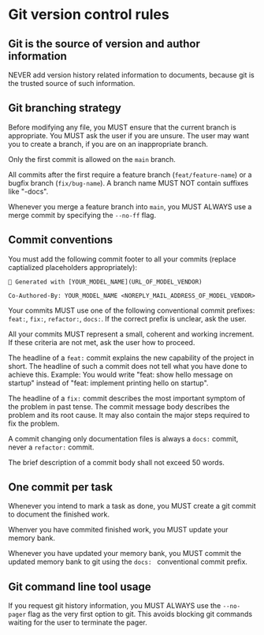 # Git version control rules

## Git is the source of version and author information

NEVER add version history related information to documents, because git is the trusted source of such information.

## Git branching strategy

Before modifying any file, you MUST ensure that the current branch is appropriate. You MUST ask the user if you are unsure. The user may want you to create a branch, if you are on an inappropriate branch.

Only the first commit is allowed on the `main` branch.

All commits after the first require a feature branch (`feat/feature-name`) or a bugfix branch (`fix/bug-name`). A branch name MUST NOT contain suffixes like "-docs".

Whenever you merge a feature branch into `main`, you MUST ALWAYS use a merge commit by specifying the `--no-ff` flag.

## Commit conventions

You must add the following commit footer to all your commits (replace captialized placeholders appropriately):

```
🤖 Generated with [YOUR_MODEL_NAME](URL_OF_MODEL_VENDOR)

Co-Authored-By: YOUR_MODEL_NAME <NOREPLY_MAIL_ADDRESS_OF_MODEL_VENDOR>
```

Your commits MUST use one of the following conventional commit prefixes: `feat:`, `fix:`, `refactor:`, `docs:`. If the correct prefix is unclear, ask the user.

All your commits MUST represent a small, coherent and working increment. If these criteria are not met, ask the user how to proceed.

The headline of a `feat:` commit explains the new capability of the project in short. The headline of such a commit does not tell what you have done to achieve this. Example: You would write "feat: show hello message on startup" instead of "feat: implement printing hello on startup".

The headline of a `fix:` commit describes the most important symptom of the problem in past tense. The commit message body describes the problem and its root cause. It may also contain the major steps required to fix the problem.

A commit changing only documentation files is always a `docs:` commit, never a `refactor:` commit.

The brief description of a commit body shall not exceed 50 words.

## One commit per task

Whenever you intend to mark a task as done, you MUST create a git commit to document the finished work.

Whenver you have commited finished work, you MUST update your memory bank.

Whenever you have updated your memory bank, you MUST commit the updated memory bank to git using the `docs: ` conventional commit prefix.

## Git command line tool usage

If you request git history information, you MUST ALWAYS use the `--no-pager` flag as the very first option to git. This avoids blocking git commands waiting for the user to terminate the pager.
